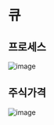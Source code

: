 # 큐


## 프로세스
![image](https://github.com/user-attachments/assets/d88ba1c6-9b77-4172-9490-6f28fc68266a)


## 주식가격
![image](https://github.com/user-attachments/assets/7ba87e2a-b7fb-4f87-8b9b-2f351c1ddf36)
